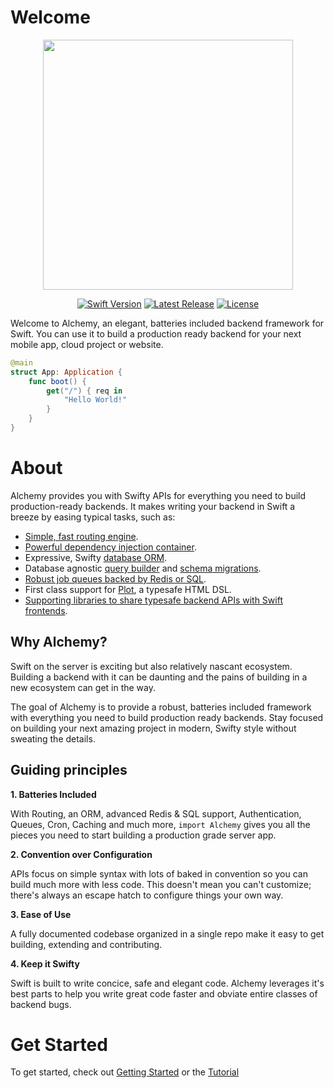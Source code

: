 # Welcome

<p align="center"><img src="https://user-images.githubusercontent.com/6025554/132588005-5f8a6a94-ec15-4cab-9be9-1e90e86d374f.png" width="400"></a></p>

<p align="center">
<a href="https://swift.org"><img src="https://img.shields.io/badge/Swift-5.4-orange.svg" alt="Swift Version"></a>
<a href="https://github.com/alchemy-swift/alchemy/releases"><img src="https://img.shields.io/github/release/alchemy-swift/alchemy.svg" alt="Latest Release"></a>
<a href="https://github.com/alchemy-swift/alchemy/blob/main/LICENSE"><img src="https://img.shields.io/github/license/alchemy-swift/alchemy.svg" alt="License"></a>
</p>

Welcome to Alchemy, an elegant, batteries included backend framework for Swift. You can use it to build a production ready backend for your next mobile app, cloud project or website.

```swift
@main
struct App: Application {
    func boot() {
        get("/") { req in
            "Hello World!"
        }
    }
}
```

# About

Alchemy provides you with Swifty APIs for everything you need to build production-ready backends. It makes writing your backend in Swift a breeze by easing typical tasks, such as:

- [Simple, fast routing engine](Docs/3a_RoutingBasics.md).
- [Powerful dependency injection container](Docs/2_Fusion.md).
- Expressive, Swifty [database ORM](Docs/6a_RuneBasics.md).
- Database agnostic [query builder](Docs/5b_DatabaseQueryBuilder.md) and [schema migrations](Docs/5c_DatabaseMigrations.md).
- [Robust job queues backed by Redis or SQL](Docs/8_Queues.md).
- First class support for [Plot](https://github.com/JohnSundell/Plot), a typesafe HTML DSL.
- [Supporting libraries to share typesafe backend APIs with Swift frontends](Docs/4_Papyrus.md).

## Why Alchemy?

Swift on the server is exciting but also relatively nascant ecosystem. Building a backend with it can be daunting and the pains of building in a new ecosystem can get in the way.

The goal of Alchemy is to provide a robust, batteries included framework with everything you need to build production ready backends. Stay focused on building your next amazing project in modern, Swifty style without sweating the details.

## Guiding principles

**1. Batteries Included**

With Routing, an ORM, advanced Redis & SQL support, Authentication, Queues, Cron, Caching and much more, `import Alchemy` gives you all the pieces you need to start building a production grade server app.

**2. Convention over Configuration**

APIs focus on simple syntax with lots of baked in convention so you can build much more with less code. This doesn't mean you can't customize; there's always an escape hatch to configure things your own way.

**3. Ease of Use** 

A fully documented codebase organized in a single repo make it easy to get building, extending and contributing.

**4. Keep it Swifty** 

Swift is built to write concice, safe and elegant code. Alchemy leverages it's best parts to help you write great code faster and obviate entire classes of backend bugs.

# Get Started

To get started, check out [Getting Started](docs/getting-started.md) or the [Tutorial](other/tutorial.md)
